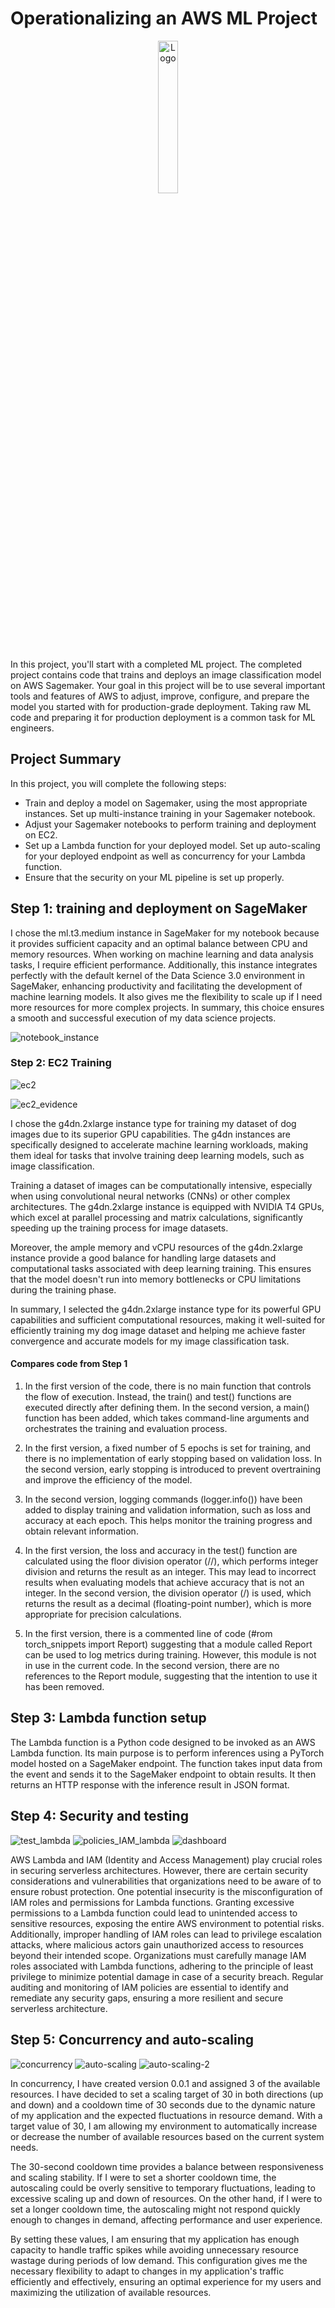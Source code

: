 # Operationalizing an AWS ML Project


<div align="center">
    <img src="https://thedatascientist.digital/img/logo.png" alt="Logo" width="25%">
</div>




In this project, you'll start with a completed ML project. The completed project contains code that trains and deploys an image classification model on AWS Sagemaker. Your goal in this project will be to use several important tools and features of AWS to adjust, improve, configure, and prepare the model you started with for production-grade deployment. Taking raw ML code and preparing it for production deployment is a common task for ML engineers.

## Project Summary
In this project, you will complete the following steps: 
- Train and deploy a model on Sagemaker, using the most appropriate instances. Set up multi-instance training in your Sagemaker notebook.
- Adjust your Sagemaker notebooks to perform training and deployment on EC2.
- Set up a Lambda function for your deployed model. Set up auto-scaling for your deployed endpoint as well as concurrency for your Lambda function.
- Ensure that the security on your ML pipeline is set up properly.

## Step 1: training and deployment on SageMaker
I chose the ml.t3.medium instance in SageMaker for my notebook because it provides sufficient capacity and an optimal balance between CPU and memory resources. When working on machine learning and data analysis tasks, I require efficient performance. Additionally, this instance integrates perfectly with the default kernel of the Data Science 3.0 environment in SageMaker, enhancing productivity and facilitating the development of machine learning models. It also gives me the flexibility to scale up if I need more resources for more complex projects. In summary, this choice ensures a smooth and successful execution of my data science projects.

![notebook_instance](img/notebook_instance.png)



### Step 2: EC2 Training

![ec2](img/ec2.png)

![ec2_evidence](img/ec2_evidence.png)

I chose the g4dn.2xlarge instance type for training my dataset of dog images due to its superior GPU capabilities. The g4dn instances are specifically designed to accelerate machine learning workloads, making them ideal for tasks that involve training deep learning models, such as image classification.

Training a dataset of images can be computationally intensive, especially when using convolutional neural networks (CNNs) or other complex architectures. The g4dn.2xlarge instance is equipped with NVIDIA T4 GPUs, which excel at parallel processing and matrix calculations, significantly speeding up the training process for image datasets.

Moreover, the ample memory and vCPU resources of the g4dn.2xlarge instance provide a good balance for handling large datasets and computational tasks associated with deep learning training. This ensures that the model doesn't run into memory bottlenecks or CPU limitations during the training phase.

In summary, I selected the g4dn.2xlarge instance type for its powerful GPU capabilities and sufficient computational resources, making it well-suited for efficiently training my dog image dataset and helping me achieve faster convergence and accurate models for my image classification task.

#### Compares code from Step 1
1. In the first version of the code, there is no main function that controls the flow of execution. Instead, the train() and test() functions are executed directly after defining them. In the second version, a main() function has been added, which takes command-line arguments and orchestrates the training and evaluation process.

2. In the first version, a fixed number of 5 epochs is set for training, and there is no implementation of early stopping based on validation loss. In the second version, early stopping is introduced to prevent overtraining and improve the efficiency of the model.

3. In the second version, logging commands (logger.info()) have been added to display training and validation information, such as loss and accuracy at each epoch. This helps monitor the training progress and obtain relevant information.

4. In the first version, the loss and accuracy in the test() function are calculated using the floor division operator (//), which performs integer division and returns the result as an integer. This may lead to incorrect results when evaluating models that achieve accuracy that is not an integer. In the second version, the division operator (/) is used, which returns the result as a decimal (floating-point number), which is more appropriate for precision calculations.

5. In the first version, there is a commented line of code (#rom torch_snippets import Report) suggesting that a module called Report can be used to log metrics during training. However, this module is not in use in the current code. In the second version, there are no references to the Report module, suggesting that the intention to use it has been removed.





## Step 3: Lambda function setup
The Lambda function is a Python code designed to be invoked as an AWS Lambda function. Its main purpose is to perform inferences using a PyTorch model hosted on a SageMaker endpoint. The function takes input data from the event and sends it to the SageMaker endpoint to obtain results. It then returns an HTTP response with the inference result in JSON format.

## Step 4: Security and testing

![test_lambda](img/test_lambda.png)
![policies_IAM_lambda](img/policies_IAM_lambda.png)
![dashboard](img/dashboard.png)

AWS Lambda and IAM (Identity and Access Management) play crucial roles in securing serverless architectures. However, there are certain security considerations and vulnerabilities that organizations need to be aware of to ensure robust protection. One potential insecurity is the misconfiguration of IAM roles and permissions for Lambda functions. Granting excessive permissions to a Lambda function could lead to unintended access to sensitive resources, exposing the entire AWS environment to potential risks. Additionally, improper handling of IAM roles can lead to privilege escalation attacks, where malicious actors gain unauthorized access to resources beyond their intended scope. Organizations must carefully manage IAM roles associated with Lambda functions, adhering to the principle of least privilege to minimize potential damage in case of a security breach. Regular auditing and monitoring of IAM policies are essential to identify and remediate any security gaps, ensuring a more resilient and secure serverless architecture.

## Step 5: Concurrency and auto-scaling

![concurrency](img/concurrency.png)
![auto-scaling](img/auto-scaling.png)
![auto-scaling-2](img/auto-scaling-2.png)

In concurrency, I have created version 0.0.1 and assigned 3 of the available resources. I have decided to set a scaling target of 30 in both directions (up and down) and a cooldown time of 30 seconds due to the dynamic nature of my application and the expected fluctuations in resource demand. With a target value of 30, I am allowing my environment to automatically increase or decrease the number of available resources based on the current system needs.

The 30-second cooldown time provides a balance between responsiveness and scaling stability. If I were to set a shorter cooldown time, the autoscaling could be overly sensitive to temporary fluctuations, leading to excessive scaling up and down of resources. On the other hand, if I were to set a longer cooldown time, the autoscaling might not respond quickly enough to changes in demand, affecting performance and user experience.

By setting these values, I am ensuring that my application has enough capacity to handle traffic spikes while avoiding unnecessary resource wastage during periods of low demand. This configuration gives me the necessary flexibility to adapt to changes in my application's traffic efficiently and effectively, ensuring an optimal experience for my users and maximizing the utilization of available resources.